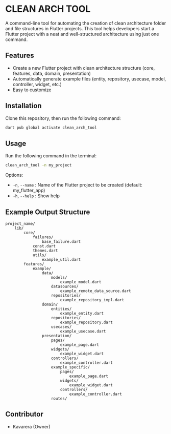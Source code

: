 # CLEAN ARCH TOOL
A command-line tool for automating the creation of clean architecture folder and file structures in Flutter projects. This tool helps developers start a Flutter project with a neat and well-structured architecture using just one command.

## Features
- Create a new Flutter project with clean architecture structure (core, features, data, domain, presentation)
- Automatically generate example files (entity, repository, usecase, model, controller, widget, etc.)
- Easy to customize

## Installation
Clone this repository, then run the following command:

```bash
dart pub global activate clean_arch_tool
```


## Usage
Run the following command in the terminal:

```bash
clean_arch_tool -n my_project
```

Options:
- `-n`, `--name` : Name of the Flutter project to be created (default: my_flutter_app)
- `-h`, `--help` : Show help

## Example Output Structure

```
project_name/
    lib/
        core/
            failures/
                base_failure.dart
            const.dart
            themes.dart
            utils/
                example_util.dart
        features/
            example/
                data/
                    models/
                        example_model.dart
                    datasources/
                        example_remote_data_source.dart
                    repositories/
                        example_repository_impl.dart
                domain/
                    entities/
                        example_entity.dart
                    repositories/
                        example_repository.dart
                    usecases/
                        example_usecase.dart
                presentation/
                    pages/
                        example_page.dart
                    widgets/
                        example_widget.dart
                    controllers/
                        example_controller.dart
                    example_specific/
                        pages/
                            example_page.dart
                        widgets/
                            example_widget.dart
                        controllers/
                            example_controller.dart
                    routes/
```

## Contributor
 - Kavarera (Owner)

